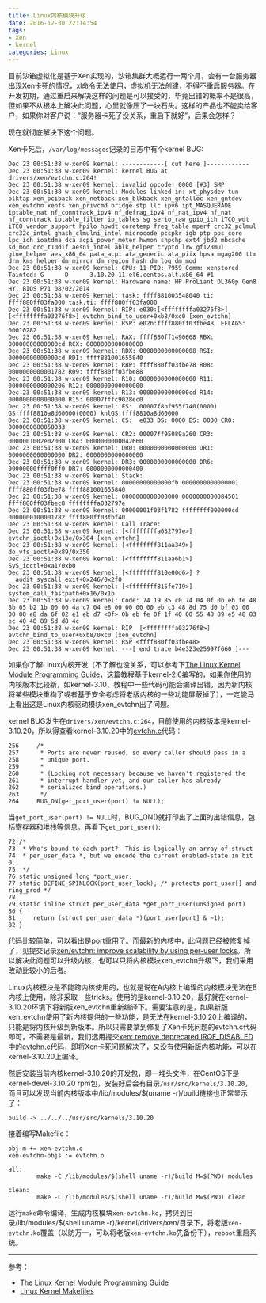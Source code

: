 ```yaml
---
title: Linux内核模块升级
date: 2016-12-30 22:14:54
tags:
- Xen
- kernel
categories: Linux
---
```


目前沙箱虚拟化是基于Xen实现的，沙箱集群大概运行一两个月，会有一台服务器出现Xen卡死的情况，xl命令无法使用，虚拟机无法创建，不得不重启服务器。在开发初期，通过重启来解决这样的问题是可以接受的，毕竟出错的概率不是很高，但如果不从根本上解决此问题，心里就像压了一块石头。这样的产品也不能卖给客户，如果你对客户说：“服务器卡死了没关系，重启下就好”，后果会怎样？

现在就彻底解决下这个问题。

<!-- more -->

Xen卡死后，`/var/log/messages`记录的日志中有个kernel BUG:

```
Dec 23 00:51:38 w-xen09 kernel: ------------[ cut here ]------------
Dec 23 00:51:38 w-xen09 kernel: kernel BUG at drivers/xen/evtchn.c:264!
Dec 23 00:51:38 w-xen09 kernel: invalid opcode: 0000 [#3] SMP
Dec 23 00:51:38 w-xen09 kernel: Modules linked in: xt_physdev tun blktap xen_pciback xen_netback xen_blkback xen_gntalloc xen_gntdev xen_evtchn xenfs xen_privcmd bridge stp llc ipv6 ipt_MASQUERADE iptable_nat nf_conntrack_ipv4 nf_defrag_ipv4 nf_nat_ipv4 nf_nat nf_conntrack iptable_filter ip_tables sg serio_raw gpio_ich iTCO_wdt iTCO_vendor_support hpilo hpwdt coretemp freq_table mperf crc32_pclmul crc32c_intel ghash_clmulni_intel microcode pcspkr igb ptp pps_core lpc_ich ioatdma dca acpi_power_meter hwmon shpchp ext4 jbd2 mbcache sd_mod crc_t10dif aesni_intel ablk_helper cryptd lrw gf128mul glue_helper aes_x86_64 pata_acpi ata_generic ata_piix hpsa mgag200 ttm drm_kms_helper dm_mirror dm_region_hash dm_log dm_mod
Dec 23 00:51:38 w-xen09 kernel: CPU: 11 PID: 7959 Comm: xenstored Tainted: G      D      3.10.20-11.el6.centos.alt.x86_64 #1
Dec 23 00:51:38 w-xen09 kernel: Hardware name: HP ProLiant DL360p Gen8 HY, BIOS P71 08/02/2014
Dec 23 00:51:38 w-xen09 kernel: task: ffff881003548040 ti: ffff880ff03fa000 task.ti: ffff880ff03fa000
Dec 23 00:51:38 w-xen09 kernel: RIP: e030:[<ffffffffa03276f8>]  [<ffffffffa03276f8>] evtchn_bind_to_user+0xb8/0xc0 [xen_evtchn]
Dec 23 00:51:38 w-xen09 kernel: RSP: e02b:ffff880ff03fbe48  EFLAGS: 00010282
Dec 23 00:51:38 w-xen09 kernel: RAX: ffff880ff1490668 RBX: 00000000000000cd RCX: 0000000000000000
Dec 23 00:51:38 w-xen09 kernel: RDX: 0000000000000008 RSI: 00000000000000cd RDI: ffff881001655840
Dec 23 00:51:38 w-xen09 kernel: RBP: ffff880ff03fbe78 R08: 0000000000001782 R09: ffff880ff03fbe88
Dec 23 00:51:38 w-xen09 kernel: R10: 0000000000000000 R11: 0000000000000206 R12: 0000000000000000
Dec 23 00:51:38 w-xen09 kernel: R13: 00000000000000cd R14: 0000000000000000 R15: 00007fffc9028ec0
Dec 23 00:51:38 w-xen09 kernel: FS:  00007f8bf955f740(0000) GS:ffff8810a8d60000(0000) knlGS:ffff8810a8d60000
Dec 23 00:51:38 w-xen09 kernel: CS:  e033 DS: 0000 ES: 0000 CR0: 0000000080050033
Dec 23 00:51:38 w-xen09 kernel: CR2: 00007ff95089a260 CR3: 0000001002e02000 CR4: 0000000000042660
Dec 23 00:51:38 w-xen09 kernel: DR0: 0000000000000000 DR1: 0000000000000000 DR2: 0000000000000000
Dec 23 00:51:38 w-xen09 kernel: DR3: 0000000000000000 DR6: 00000000ffff0ff0 DR7: 0000000000000400
Dec 23 00:51:38 w-xen09 kernel: Stack:
Dec 23 00:51:38 w-xen09 kernel: 00000000000000fb 0000000000000001 ffff880ff03fbe78 ffff881001655840
Dec 23 00:51:38 w-xen09 kernel: 0000000000000000 0000000000084501 ffff880ff03fbec8 ffffffffa032797e
Dec 23 00:51:38 w-xen09 kernel: 00000001f03f1782 ffffffff000000cd 0000000100001782 ffff880ff03fbf40
Dec 23 00:51:38 w-xen09 kernel: Call Trace:
Dec 23 00:51:38 w-xen09 kernel: [<ffffffffa032797e>] evtchn_ioctl+0x13e/0x304 [xen_evtchn]
Dec 23 00:51:38 w-xen09 kernel: [<ffffffff811aa349>] do_vfs_ioctl+0x89/0x350
Dec 23 00:51:38 w-xen09 kernel: [<ffffffff811aa6b1>] SyS_ioctl+0xa1/0xb0
Dec 23 00:51:38 w-xen09 kernel: [<ffffffff810e00d6>] ? __audit_syscall_exit+0x246/0x2f0
Dec 23 00:51:38 w-xen09 kernel: [<ffffffff815fe719>] system_call_fastpath+0x16/0x1b
Dec 23 00:51:38 w-xen09 kernel: Code: 74 19 85 c0 74 04 0f 0b eb fe 48 8b 05 b2 1b 00 00 4a c7 04 e8 00 00 00 00 eb c3 48 8d 75 d0 bf 03 00 00 00 e8 da 6f 02 e1 eb d7 <0f> 0b eb fe 0f 1f 40 00 55 48 89 e5 48 83 ec 40 48 89 5d d8 4c
Dec 23 00:51:38 w-xen09 kernel: RIP  [<ffffffffa03276f8>] evtchn_bind_to_user+0xb8/0xc0 [xen_evtchn]
Dec 23 00:51:38 w-xen09 kernel: RSP <ffff880ff03fbe48>
Dec 23 00:51:38 w-xen09 kernel: ---[ end trace b4e323e25997f660 ]---
```

如果你了解Linux内核开发（不了解也没关系，可以参考下[The Linux Kernel Module Programming Guide](http://www.tldp.org/LDP/lkmpg/2.6/html/index.html)，这篇教程基于kernel-2.6编写的，如果你使用的内核版本比较新，如kernel-3.10，教程中一些代码可能会编译出错，因为新内核将某些模块重构了或者基于安全考虑将老版内核的一些功能屏蔽掉了），一定能马上看出这是Linux内核驱动模块xen_evtchn出了问题。

kernel BUG发生在`drivers/xen/evtchn.c:264`，目前使用的内核版本是kernel-3.10.20，所以得查看kernel-3.10.20中的[evtchn.c](https://git.kernel.org/cgit/linux/kernel/git/stable/linux-stable.git/tree/drivers/xen/evtchn.c?h=v3.10.20)代码：

```
256     /*
257      * Ports are never reused, so every caller should pass in a
258      * unique port.
259      *
260      * (Locking not necessary because we haven't registered the
261      * interrupt handler yet, and our caller has already
262      * serialized bind operations.)
263      */
264     BUG_ON(get_port_user(port) != NULL);
```

当`get_port_user(port) != NULL`时，BUG_ON()就打印出了上面的出错信息，包括寄存器和堆栈等信息。再看下`get_port_user()`:

```
72 /*
73  * Who's bound to each port?  This is logically an array of struct
74  * per_user_data *, but we encode the current enabled-state in bit 0.
75  */
76 static unsigned long *port_user;
77 static DEFINE_SPINLOCK(port_user_lock); /* protects port_user[] and ring_prod */
78
79 static inline struct per_user_data *get_port_user(unsigned port)
80 {
81     return (struct per_user_data *)(port_user[port] & ~1);
82 }
```

代码比较简单，可以看出是port重用了。而最新的内核中，此问题已经被修复掉了，见提交记录[xen/evtchn: improve scalability by using per-user locks](https://git.kernel.org/cgit/linux/kernel/git/torvalds/linux.git/commit/drivers/xen/evtchn.c?id=73cc4bb0c79eebe1f0e92b700d9fe8d1c9b061bb)。所以解决此问题可以升级内核，也可以只将内核模块xen_evtchn升级下，我们采用改动比较小的后者。

Linux内核模块是不能跨内核使用的，也就是说在A内核上编译的内核模块无法在B内核上使用，除非采取一些tricks。使用的是kernel-3.10.20，最好就在kernel-3.10.20环境下将新版xen_evtchn重新编译下。需要注意的是，如果新版xen_evtchn使用了新内核提供的一些功能，是无法在kernel-3.10.20上编译的，只能是将内核升级到新版本。所以只需要拿到修复了Xen卡死问题的evtchn.c代码即可，不需要是最新，我们选用提交[xen: remove deprecated IRQF_DISABLED](https://git.kernel.org/cgit/linux/kernel/git/torvalds/linux.git/commit/drivers/xen/evtchn.c?id=af09d1a73aed4e83ee095f2dabdc09386e31f2ea)中的[evtchn.c](https://git.kernel.org/cgit/linux/kernel/git/torvalds/linux.git/tree/drivers/xen/evtchn.c?id=af09d1a73aed4e83ee095f2dabdc09386e31f2ea)代码，即将Xen卡死问题解决了，又没有使用新版内核功能，可以在kernel-3.10.20上编译。

然后安装当前内核kernel-3.10.20的开发包，即一堆头文件，在CentOS下是kernel-devel-3.10.20 rpm包，安装好后会有目录`/usr/src/kernels/3.10.20`，而且可以发现当前内核版本中/lib/modules/$(uname -r)/build链接也正常显示了：

```
build -> ../../../usr/src/kernels/3.10.20
```

接着编写Makefile：

```
obj-m += xen-evtchn.o
xen-evtchn-objs := evtchn.o

all:
        make -C /lib/modules/$(shell uname -r)/build M=$(PWD) modules

clean:
        make -C /lib/modules/$(shell uname -r)/build M=$(PWD) clean
```

运行`make`命令编译，生成内核模块`xen-evtchn.ko`，拷贝到目录/lib/modules/$(shell uname -r)/kernel/drivers/xen/目录下，将老版`xen-evtchn.ko`覆盖（以防万一，可以将老版`xen-evtchn.ko`先备份下），`reboot`重启系统。


---

参考：

- [The Linux Kernel Module Programming Guide](http://www.tldp.org/LDP/lkmpg/2.6/html/index.html)
- [Linux Kernel Makefiles](https://www.kernel.org/doc/Documentation/kbuild/makefiles.txt)
